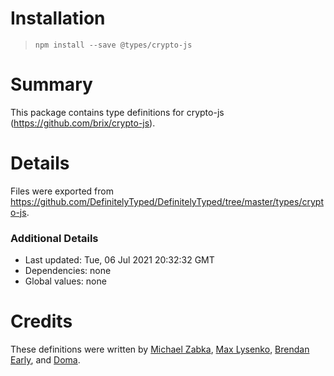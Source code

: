 # Installation
> `npm install --save @types/crypto-js`

# Summary
This package contains type definitions for crypto-js (https://github.com/brix/crypto-js).

# Details
Files were exported from https://github.com/DefinitelyTyped/DefinitelyTyped/tree/master/types/crypto-js.

### Additional Details
 * Last updated: Tue, 06 Jul 2021 20:32:32 GMT
 * Dependencies: none
 * Global values: none

# Credits
These definitions were written by [Michael Zabka](https://github.com/misak113), [Max Lysenko](https://github.com/maximlysenko), [Brendan Early](https://github.com/mymindstorm), and [Doma](https://github.com/SevenOutman).
